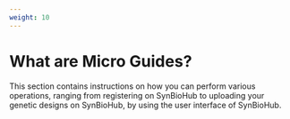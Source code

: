 ```yaml
---
weight: 10
---
```


# What are Micro Guides?

This section contains instructions on how you can perform various operations, ranging from registering on SynBioHub to uploading your genetic designs on SynBioHub, by using the user interface of SynBioHub.